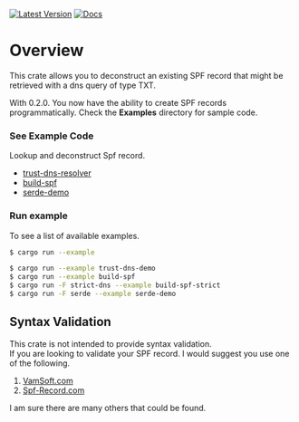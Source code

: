 [![Latest Version](https://img.shields.io/crates/v/decon-spf.svg)](https://crates.io/crates/decon-spf) [![Docs](https://docs.rs/decon-spf/badge.svg)](https://docs.rs/decon-spf)

# Overview

This crate allows you to deconstruct an existing SPF record that might be retrieved with a dns query of type TXT.  

With 0.2.0. You now have the ability to create SPF records programmatically. 
Check the **Examples** directory for sample code.

### See Example Code

Lookup and deconstruct Spf record.

- [trust-dns-resolver](https://github.com/Bas-Man/rust-decon-spf/blob/master/examples/trust-dns-demo.rs)
- [build-spf](https://github.com/Bas-Man/rust-decon-spf/blob/master/examples/build-spf.rs)
- [serde-demo](https:://github.com/Bas-Man/rust-decon-spf/blob/master/examples/serde-demo.rs)

### Run example
To see a list of available examples.
```bash
$ cargo run --example
```

```bash
$ cargo run --example trust-dns-demo
$ cargo run --example build-spf
$ cargo run -F strict-dns --example build-spf-strict
$ cargo run -F serde --example serde-demo
```

## Syntax Validation

This crate is not intended to provide syntax validation.  
If you are looking to validate your SPF record. I would suggest you use one of the following.

1. [VamSoft.com](https://vamsoft.com/support/tools/spf-syntax-validator)
2. [Spf-Record.com](https://www.spf-record.com/analyzer)

I am sure there are many others that could be found.
